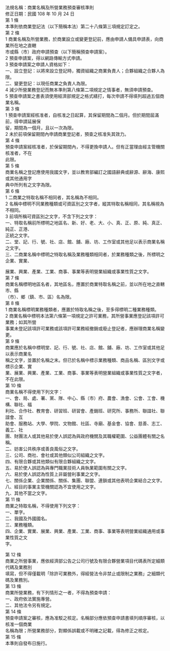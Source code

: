 法規名稱：商業名稱及所營業務預查審核準則  
修正日期：民國 108 年 10 月 24 日  
第 1 條  
本準則依商業登記法（以下簡稱本法）第二十八條第三項規定訂定之。  
第 2 條  
1 商業名稱及所營業務，於商業設立或變更登記前，應由申請人備具申請表，向商業所在地之直轄  
市或縣（市）政府申請預查（以下簡稱預查申請案）。  
2 預查申請案，得以網路傳輸方式申請。  
3 預查申請案之申請人資格如下：  
一、設立登記：以將來設立登記時，獨資組織之商業負責人；合夥組織之合夥人為限。  
二、變更登記：以現任商業之負責人為限。  
4 減少所營業務登記而無本準則第八條第二項規定之情事者，無須申請預查。  
5 預查申請案之書表須使用經濟部規定之格式繕打，每次申請不得填列超過五個商業名稱。  
第 3 條  
1 預查申請案經核准者，自核准之日起算，其保留期間為二個月。但於期間屆滿前，得申請延展保  
留，期間為一個月，且以一次為限。  
2 未於前項保留期間內申請商業登記者，預查之核准失其效力。  
第 4 條  
預查申請案經核准者，於保留期間內，不得更換申請人。但有正當理由經主管機關核准者，不在  
此限。  
第 5 條  
商業名稱之登記應使用我國文字，並以教育部編訂之國語辭典或辭源、辭海、康熙或其他通用字  
典中所列有之文字為限。  
第 6 條  
1 二商業之特取名稱不相同者，其名稱為不相同。  
2 名稱中標明不同業務種類或可資區別之文字者，縱其特取名稱相同，其名稱視為不相同。  
3 前項所稱可資區別之文字，不含下列之文字：  
一、特取名稱前所標明之地區名、新、好、老、大、小、真、正、原、純、真正、純正、正港、  
正統之文字。  
二、堂、記、行、號、社、店、館、舖、廠、坊、工作室或其他足以表示商業名稱之文字。  
三、二商業名稱中標明之特取名稱及業務種類相同者，於業務種類之後，所標明之企業、實業、  


展業、興業、產業、工業、商事、事業等表明營業組織或事業性質之文字。  
第 7 條  
商業名稱標明地區名者，其地區名，應置於商業特取名稱之前，並以所在地之直轄市、縣  
（市）、鄉（鎮、市、區）名為限。  
第 8 條  
1 商業名稱標明業務種類者，應置於特取名稱之後，至多得標明二種業務種類。  
2 商業名稱中標明本法第六條第一項規定之許可業務，其所營事業應登記該項許可業務；如其所營  
事業未登記該項許可業務或該項許可業務經撤銷或廢止登記者，應辦理商業名稱變更。  
第 9 條  
商業應於名稱中標明堂、記、行、號、社、店、館、舖、廠、坊、工作室或其他足以表示商業名  
稱之文字，並置於名稱之末。但已於名稱中標示業務種類、商品名稱、區別文字或標示企業、實  
業、展業、興業、產業、工業、商事、事業等表明營業組織或事業性質之文字者，不在此限。  
第 10 條  
商業名稱不得使用下列文字：  
一、會、局、處、署、黨、隊、中心、縣（市）府、農會、漁會、公會、工會、機構、聯社、福  
利社、合作社、教育會、研習班、研習會、產銷班、研究所、事務所、聯誼社、聯誼會、互  
助會、服務站、大學、學院、文物館、社區、寺廟、基金會、協會、慈善、志工、義工、社  
團、財團法人或其他易於使人誤認為與政府機關及其職權範圍、公益團體有關之名稱。  
二、妨害公共秩序或善良風俗之文字。  
三、公司、商社、會社或其他類似公司組織之文字。  
四、有限合夥或其他類似有限合夥組織之文字。  
五、易於使人誤認為與專門職業技術人員執業範圍有關之文字。  
六、易於使人誤認為性質上非屬營利事業之文字。  
七、關係企業、企業關係、關係、集團、聯盟、連鎖或其他表明企業結合之文字。  
八、經目的事業主管機關認為不宜使用之文字。  
九、其他不當之文字。  
第 11 條  
商業之特取名稱，不得使用下列文字：  
一、單字。  
二、我國及外國國名。  
三、業務種類。  
四、企業、實業、展業、興業、產業、工業、商事、事業等表明營業組織通用或事業性質之文  
字。  


第 12 條  
商業之所營事業，應依經濟部公告之公司行號及有限合夥營業項目代碼表所定細類代碼及業務別  
填寫，但不得僅載明「除許可業務外，得經營法令非禁止或限制之業務」之細類代碼及業務別。  
第 13 條  
商業所營業務，有下列情形之一者，不得為預查申請：  
一、政府依法實施專營。  
二、其他法令另有規定。  
第 14 條  
預查申請案之審核，應為准駁之核定。名稱部分應依預查申請書填列順序審核，以核准一個商業  
名稱為限；所營業務部分，對顯係誤載或不明確之記載，得為修正之核定。  
第 15 條  
本準則自發布日施行。  


